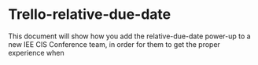 # Trello-relative-due-date

This document will show how you add the relative-due-date power-up to a new IEE CIS Conference team, in order for them to get the proper experience when  